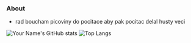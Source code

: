 ### About
- rad boucham picoviny do pocitace aby pak pocitac delal husty veci

![Your Name's GitHub stats](https://github-readme-stats.vercel.app/api?username=1wag&show_icons=true&theme=radical)
![Top Langs](https://github-readme-stats.vercel.app/api/top-langs/?username=1wag&layout=compact&theme=radical)
